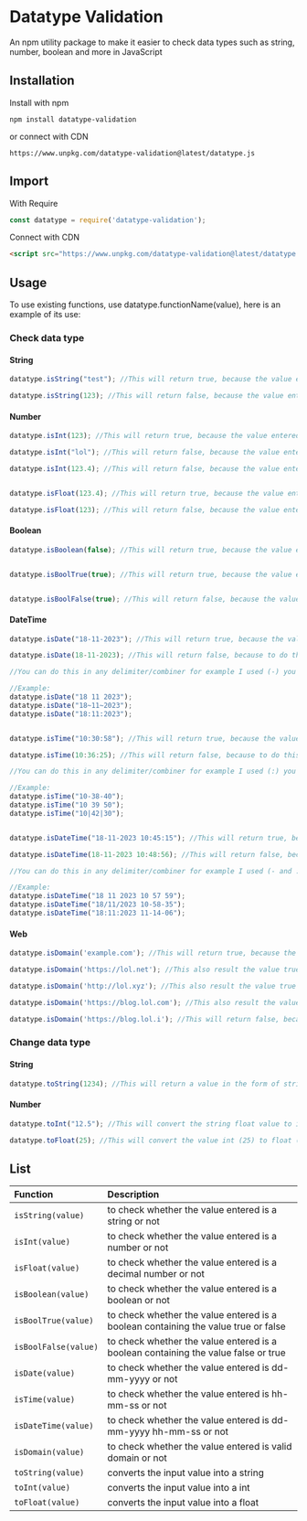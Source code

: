 # Datatype Validation

An npm utility package to make it easier to check data types such as string, number, boolean and more in JavaScript

## Installation
Install with npm
```console
npm install datatype-validation
```

or connect with CDN
```text
https://www.unpkg.com/datatype-validation@latest/datatype.js
```

## Import
With Require
```javascript
const datatype = require('datatype-validation');
```

Connect with CDN
```html
<script src="https://www.unpkg.com/datatype-validation@latest/datatype.js" type="text/javascript"></script>
```

## Usage
To use existing functions, use datatype.functionName(value), here is an example of its use:


### Check data type

#### String
```javascript
datatype.isString("test"); //This will return true, because the value entered is a string

datatype.isString(123); //This will return false, because the value entered is not a string but a number
```

#### Number
```javascript
datatype.isInt(123); //This will return true, because the value entered is a number

datatype.isInt("lol"); //This will return false, because the value entered is a string, not a number

datatype.isInt(123.4); //This will return false, because the value entered is a decimal number, not an integer number


datatype.isFloat(123.4); //This will return true, because the value entered is a decimal number

datatype.isFloat(123); //This will return false, because the value entered is not a decimal number but an integer number
```

#### Boolean 
```javascript
datatype.isBoolean(false); //This will return true, because the value entered is a boolean, not a string or number


datatype.isBoolTrue(true); //This will return true, because the value entered is a boolean that contains the value true not false


datatype.isBoolFalse(true); //This will return false, because the value entered is a boolean that contains the value true, not false
```

#### DateTime
```javascript
datatype.isDate("18-11-2023"); //This will return true, because the value entered is in date format

datatype.isDate(18-11-2023); //This will return false, because to do this it must be in string format

//You can do this in any delimiter/combiner for example I used (-) you can also use spaces or whatever you think is suitable

//Example:
datatype.isDate("18 11 2023");
datatype.isDate("18~11~2023");
datatype.isDate("18:11:2023");


datatype.isTime("10:30:58"); //This will return true, because the value entered is in time format

datatype.isTime(10:36:25); //This will return false, because to do this it must be in string format

//You can do this in any delimiter/combiner for example I used (:) you can also use spaces or whatever you think is suitable

//Example:
datatype.isTime("10-38-40"); 
datatype.isTime("10 39 50"); 
datatype.isTime("10|42|30"); 


datatype.isDateTime("18-11-2023 10:45:15"); //This will return true, because the value entered is in date and time format

datatype.isDateTime(18-11-2023 10:48:56); //This will return false, because to do this it must be in string format

//You can do this in any delimiter/combiner for example I used (- and :) you can also use spaces or whatever you think is suitable

//Example:
datatype.isDateTime("18 11 2023 10 57 59");
datatype.isDateTime("18/11/2023 10-58-35");
datatype.isDateTime("18:11:2023 11-14-06");
```

#### Web
```javascript
datatype.isDomain('example.com'); //This will return true, because the value entered is valid domain

datatype.isDomain('https://lol.net'); //This also result the value true

datatype.isDomain('http://lol.xyz'); //This also result the value true

datatype.isDomain('https://blog.lol.com'); //This also result the value true

datatype.isDomain('https://blog.lol.i'); //This will return false, because the domain extension is invalid

```


### Change data type
#### String
```javascript
datatype.toString(1234); //This will return a value in the form of string "1234"
```

#### Number
```javascript
datatype.toInt("12.5"); //This will convert the string float value to int (12)

datatype.toFloat(25); //This will convert the value int (25) to float (25.0)
```
## List
| Function               | Description                                      |
| :--------------------- | :----------------------------------------------- |
| `isString(value)`      | to check whether the value entered is a string or not |
| `isInt(value)`         | to check whether the value entered is a number or not |
| `isFloat(value)`       | to check whether the value entered is a decimal number or not |
| `isBoolean(value)`     | to check whether the value entered is a boolean or not |
| `isBoolTrue(value)`    | to check whether the value entered is a boolean containing the value true or false |
| `isBoolFalse(value)`   | to check whether the value entered is a boolean containing the value false or true |
| `isDate(value)`        | to check whether the value entered is dd-mm-yyyy or not |
| `isTime(value)`        | to check whether the value entered is hh-mm-ss or not |
| `isDateTime(value)`    | to check whether the value entered is dd-mm-yyyy hh-mm-ss or not |
| `isDomain(value)`    | to check whether the value entered is valid domain or not |
| `toString(value)`      | converts the input value into a string |
| `toInt(value)`         | converts the input value into a int |
| `toFloat(value)`       | converts the input value into a float |